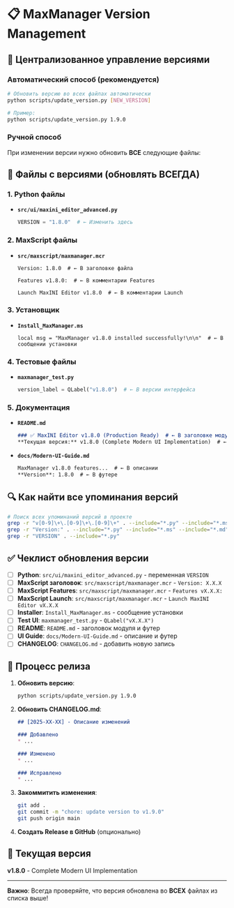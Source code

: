 # 📋 MaxManager Version Management

## 🎯 Централизованное управление версиями

### Автоматический способ (рекомендуется)

```bash
# Обновить версию во всех файлах автоматически
python scripts/update_version.py [NEW_VERSION]

# Пример:
python scripts/update_version.py 1.9.0
```

### Ручной способ

При изменении версии нужно обновить **ВСЕ** следующие файлы:

## 📝 Файлы с версиями (обновлять ВСЕГДА)

### 1. **Python файлы**
- **`src/ui/maxini_editor_advanced.py`**
  ```python
  VERSION = "1.8.0"  # ← Изменить здесь
  ```

### 2. **MaxScript файлы**
- **`src/maxscript/maxmanager.mcr`**
  ```maxscript
  Version: 1.8.0  # ← В заголовке файла
  
  Features v1.8.0:  # ← В комментарии Features
  
  Launch MaxINI Editor v1.8.0  # ← В комментарии Launch
  ```

### 3. **Установщик**
- **`Install_MaxManager.ms`**
  ```maxscript
  local msg = "MaxManager v1.8.0 installed successfully!\n\n"  # ← В сообщении установки
  ```

### 4. **Тестовые файлы**
- **`maxmanager_test.py`**
  ```python
  version_label = QLabel("v1.8.0")  # ← В версии интерфейса
  ```

### 5. **Документация**
- **`README.md`**
  ```markdown
  ### ✅ MaxINI Editor v1.8.0 (Production Ready)  # ← В заголовке модуля
  **Текущая версия:** v1.8.0 (Complete Modern UI Implementation)  # ← В футере
  ```

- **`docs/Modern-UI-Guide.md`**
  ```markdown
  MaxManager v1.8.0 features...  # ← В описании
  **Version**: 1.8.0  # ← В футере
  ```

## 🔍 Как найти все упоминания версий

```bash
# Поиск всех упоминаний версий в проекте
grep -r "v[0-9]\+\.[0-9]\+\.[0-9]\+" . --include="*.py" --include="*.ms" --include="*.md"
grep -r "Version:" . --include="*.py" --include="*.ms" --include="*.md"
grep -r "VERSION" . --include="*.py"
```

## ✅ Чеклист обновления версии

- [ ] **Python**: `src/ui/maxini_editor_advanced.py` - переменная `VERSION`
- [ ] **MaxScript заголовок**: `src/maxscript/maxmanager.mcr` - `Version: X.X.X`
- [ ] **MaxScript Features**: `src/maxscript/maxmanager.mcr` - `Features vX.X.X:`
- [ ] **MaxScript Launch**: `src/maxscript/maxmanager.mcr` - `Launch MaxINI Editor vX.X.X`
- [ ] **Installer**: `Install_MaxManager.ms` - сообщение установки
- [ ] **Test UI**: `maxmanager_test.py` - `QLabel("vX.X.X")`
- [ ] **README**: `README.md` - заголовок модуля и футер
- [ ] **UI Guide**: `docs/Modern-UI-Guide.md` - описание и футер
- [ ] **CHANGELOG**: `CHANGELOG.md` - добавить новую запись

## 🚀 Процесс релиза

1. **Обновить версию**:
   ```bash
   python scripts/update_version.py 1.9.0
   ```

2. **Обновить CHANGELOG.md**:
   ```markdown
   ## [2025-XX-XX] - Описание изменений
   
   ### Добавлено
   * ...
   
   ### Изменено  
   * ...
   
   ### Исправлено
   * ...
   ```

3. **Закоммитить изменения**:
   ```bash
   git add .
   git commit -m "chore: update version to v1.9.0"
   git push origin main
   ```

4. **Создать Release в GitHub** (опционально)

## 🎯 Текущая версия

**v1.8.0** - Complete Modern UI Implementation

---

**Важно**: Всегда проверяйте, что версия обновлена во **ВСЕХ** файлах из списка выше!
